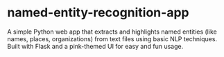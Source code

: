 # named-entity-recognition-app
A simple Python web app that extracts and highlights named entities (like names, places, organizations) from text files using basic NLP techniques. Built with Flask and a pink-themed UI for easy and fun usage.
